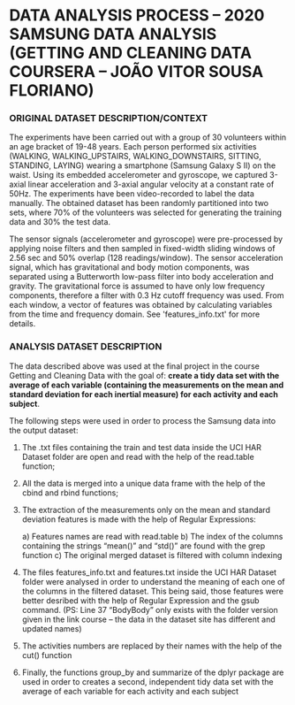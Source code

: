 # DATA ANALYSIS PROCESS – 2020 SAMSUNG DATA ANALYSIS (GETTING AND CLEANING DATA COURSERA – JOÃO VITOR SOUSA FLORIANO)

### ORIGINAL DATASET DESCRIPTION/CONTEXT

The experiments have been carried out with a group of 30 volunteers within an age bracket of 19-48 years. Each person performed six activities (WALKING, WALKING_UPSTAIRS, WALKING_DOWNSTAIRS, SITTING, STANDING, LAYING) wearing a smartphone (Samsung Galaxy S II) on the waist. Using its embedded accelerometer and gyroscope, we captured 3-axial linear acceleration and 3-axial angular velocity at a constant rate of 50Hz. The experiments have been video-recorded to label the data manually. The obtained dataset has been randomly partitioned into two sets, where 70% of the volunteers was selected for generating the training data and 30% the test data. 

The sensor signals (accelerometer and gyroscope) were pre-processed by applying noise filters and then sampled in fixed-width sliding windows of 2.56 sec and 50% overlap (128 readings/window). The sensor acceleration signal, which has gravitational and body motion components, was separated using a Butterworth low-pass filter into body acceleration and gravity. The gravitational force is assumed to have only low frequency components, therefore a filter with 0.3 Hz cutoff frequency was used. From each window, a vector of features was obtained by calculating variables from the time and frequency domain. See 'features_info.txt' for more details.

### ANALYSIS DATASET DESCRIPTION

The data described above was used at the final project in the course Getting and Cleaning Data with the goal of: **create a tidy data set with the average of each variable (containing the measurements on the mean and standard deviation for each inertial measure) for each activity and each subject**.

The following steps were used in order to process the Samsung data into the output dataset:


1. The .txt files containing the train and test data inside the UCI HAR Dataset folder are open and read with the help of the read.table function;
2. All the data is merged into a unique data frame with the help of the cbind and rbind functions;
3. The extraction of the measurements only on the mean and standard deviation features is made with the help of Regular Expressions:
       
    a) Features names are read with read.table
    b) The index of the columns containing the strings “mean()” and “std()” are found with the grep function
    c) The original merged dataset is filtered with column indexing
           
4. The files features_info.txt and features.txt inside the UCI HAR Dataset folder were analysed in order to understand the meaning of each one of the columns in the filtered dataset. This being said, those features were better desribed with the help of Regular Expression and the gsub command. (PS: Line 37 “BodyBody” only exists with the folder version given in the link course – the data in the dataset site has different and updated names)
5. The activities numbers are replaced by their names with the help of the cut() function
6. Finally, the functions group_by and summarize of the dplyr package are used in order to creates a second, independent tidy data set with the average of each variable for each activity and each subject
